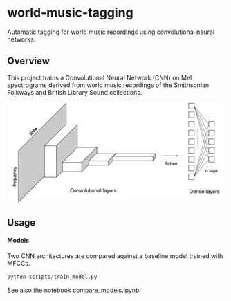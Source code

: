 # world-music-tagging

Automatic tagging for world music recordings using convolutional neural networks. 

## Overview

This project trains a Convolutional Neural Network (CNN) on Mel spectrograms derived from world music recordings of the Smithsonian Folkways and British Library Sound collections. 

![alt tag](https://raw.githubusercontent.com/mpanteli/world-music-tagging/master/data/cnn.jpg)

## Usage

#### Models

Two CNN architectures are compared against a baseline model trained with MFCCs. 

```python
python scripts/train_model.py
```

See also the notebook [compare_models.ipynb](https://github.com/mpanteli/world-music-tagging/blob/master/notebooks/compare_models.ipynb).
